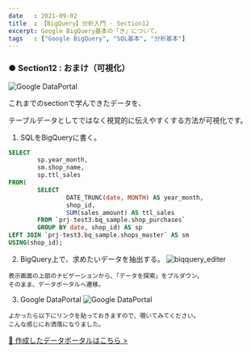 ```yaml
---
date   : 2021-09-02
title  : 【BigQuery】分析入門 - Section12
excerpt: Google BigQuery基本の「き」について。
tags   : ["Google BigQuery", "SQL基本", "分析基本"]
---
```


### ● Section12 : おまけ（可視化）
![Google DataPortal](https://i.gyazo.com/625fcf38f301105c0dbc76da5b9951ff.png)

これまでのsectionで学んできたデータを、

テーブルデータとしてではなく視覚的に伝えやすくする方法が可視化です。

1. SQLをBigQueryに書く。
```SQL
SELECT
        sp.year_month,
        sm.shop_name,
        sp.ttl_sales
FROM(
        SELECT
                DATE_TRUNC(date, MONTH) AS year_month,
                shop_id,
                SUM(sales_amount) AS ttl_sales
        FROM `prj-test3.bq_sample.shop_purchases`
        GROUP BY date, shop_id) AS sp
LEFT JOIN `prj-test3.bq_sample.shops_master` AS sm
USING(shop_id);
```

2. BigQuery上で、求めたいデータを抽出する。
![biqquery_editer](https://i.gyazo.com/d672afedd1bcc9c0678bbba6ff5bb9dd.png)
```
表示画面の上部のナビゲーションから、「データを探索」をプルダウン。
そのまま、データポータルへ遷移。
```

3. Google DataPortal
![Google DataPortal](https://i.gyazo.com/625fcf38f301105c0dbc76da5b9951ff.png)
```
よかったら以下にリンクを貼っておきますので、覗いてみてください。
こんな感じにお洒落になりました。
```
[🔗 作成したデータポータルはこちら >](https://datastudio.google.com/reporting/fa043ba1-256c-49a9-8f1b-bf12bf5295fa)
